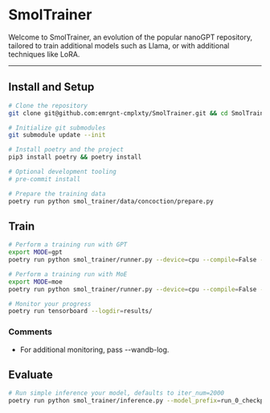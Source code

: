 # SmolTrainer

Welcome to SmolTrainer, an evolution of the popular nanoGPT repository, tailored to train additional models such as Llama, or with additional techniques like LoRA.

---

## Install and Setup

```bash
# Clone the repository
git clone git@github.com:emrgnt-cmplxty/SmolTrainer.git && cd SmolTrainer

# Initialize git submodules
git submodule update --init

# Install poetry and the project
pip3 install poetry && poetry install

# Optional development tooling
# pre-commit install
```

```bash
# Prepare the training data
poetry run python smol_trainer/data/concoction/prepare.py
```

## Train

```bash
# Perform a training run with GPT
export MODE=gpt
poetry run python smol_trainer/runner.py --device=cpu --compile=False --eval-iters=20 --log-interval=1 --block-size=64 --batch-size=12 --n-layer=4 --n-head=4 --n-embd=128 --max-iters=2000 --lr-decay-iters=60000 --dropout=0.0 --mode=$MODE --dataset=concoction --gradient-accumulation-steps=1 --min-lr=1e-4 --beta2=0.99 --n-experts=128 --top-k-experts=16  --eval-interval=50

# Perform a training run with MoE
export MODE=moe
poetry run python smol_trainer/runner.py --device=cpu --compile=False --eval-iters=20 --log-interval=1 --block-size=64 --batch-size=12 --n-layer=4 --n-head=4 --n-embd=128 --max-iters=2000 --lr-decay-iters=60000 --dropout=0.0 --mode=$MODE --dataset=concoction --gradient-accumulation-steps=1 --min-lr=1e-4 --beta2=0.99 --n-experts=128 --top-k-experts=16  --eval-interval=50

# Monitor your progress
poetry run tensorboard --logdir=results/
```

### Comments

* For additional monitoring, pass --wandb-log.

## Evaluate

```bash
# Run simple inference your model, defaults to iter_num=2000
poetry run python smol_trainer/inference.py --model_prefix=run_0_checkpoint__mode_moe__n_layer_12__n_head_4__n_embd_128__n_experts_8__top_k_experts_8
```
